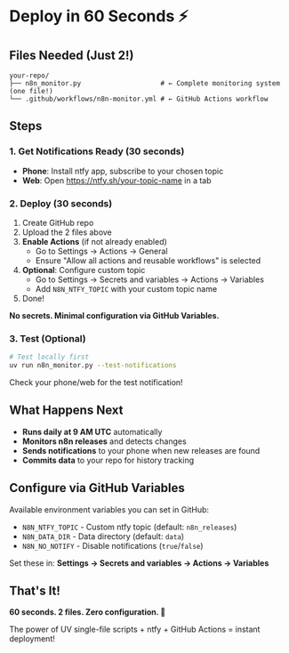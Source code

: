 # Deploy in 60 Seconds ⚡

## Files Needed (Just 2!)

```
your-repo/
├── n8n_monitor.py                    # ← Complete monitoring system (one file!)
└── .github/workflows/n8n-monitor.yml # ← GitHub Actions workflow  
```

## Steps

### 1. Get Notifications Ready (30 seconds)
- **Phone**: Install ntfy app, subscribe to your chosen topic
- **Web**: Open https://ntfy.sh/your-topic-name in a tab

### 2. Deploy (30 seconds)  
1. Create GitHub repo
2. Upload the 2 files above
3. **Enable Actions** (if not already enabled)
   - Go to Settings → Actions → General
   - Ensure "Allow all actions and reusable workflows" is selected
4. **Optional**: Configure custom topic
   - Go to Settings → Secrets and variables → Actions → Variables
   - Add `N8N_NTFY_TOPIC` with your custom topic name
5. Done!

**No secrets. Minimal configuration via GitHub Variables.**

### 3. Test (Optional)
```bash
# Test locally first
uv run n8n_monitor.py --test-notifications
```

Check your phone/web for the test notification!

## What Happens Next

- **Runs daily at 9 AM UTC** automatically
- **Monitors n8n releases** and detects changes
- **Sends notifications** to your phone when new releases are found
- **Commits data** to your repo for history tracking

## Configure via GitHub Variables

Available environment variables you can set in GitHub:

- `N8N_NTFY_TOPIC` - Custom ntfy topic (default: `n8n_releases`)
- `N8N_DATA_DIR` - Data directory (default: `data`)  
- `N8N_NO_NOTIFY` - Disable notifications (`true`/`false`)

Set these in: **Settings → Secrets and variables → Actions → Variables**

## That's It! 

**60 seconds. 2 files. Zero configuration. 🚀**

The power of UV single-file scripts + ntfy + GitHub Actions = instant deployment!
